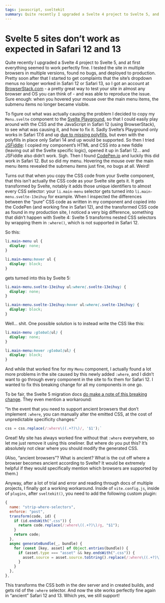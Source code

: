 ```yaml
---
tags: javascript, sveltekit
summary: Quite recently I upgraded a Svelte 4 project to Svelte 5, and soon afterwards I found some problems inside of Safari 12 that needed a tricky workaround.
---
```


# Svelte 5 sites don’t work as expected in Safari 12 and 13

Quite recently I upgraded a Svelte 4 project to Svelte 5, and at first everything seemed to work perfectly fine. I tested the site in multiple browsers in multiple versions, found no bugs, and deployed to production. Pretty soon after that I started to get complaints that the site’s dropdown menus no longer worked in Safari 12 or Safari 13, so I got an account at [BrowserStack.com](https://www.browserstack.com) - a pretty great way to test your site in almost any browser and OS you can think of - and was able to reproduce the issue. Sure enough: when you hovered your mouse over the main menu items, the submenu items no longer became visible.

To figure out what was actually causing the problem I decided to copy my `Menu.svelte` component to the [Svelte Playground](https://svelte.dev/playground/hello-world), so that I could easily play around with the CSS and the JavaScript in Safari 12 (using BrowserStack), to see what was causing it, and how to fix it. Sadly Svelte’s Playground only works in Safari 17.6 and up [due to missing polyfills](https://github.com/sveltejs/svelte.dev/issues/911), but even with the polyfills in place only Safari 14 and up would be supported. So then I tried [JSFiddle](https://jsfiddle.net): I copied my component’s HTML and CSS into a new fiddle (leaving out all the Svelte specific logic), opened it up in Safari 12... and JSFiddle also didn’t work. Sigh. Then I found [CodePen.io](https://codepen.io) and luckily this did work in Safari 12. But so did my menu. Hovering the mouse over the main menu items revealed the submenu items just fine, no bugs at all. Weird!

Turns out that when you copy the CSS code from your Svelte component, that this isn’t actually the CSS code as your Svelte site gets it. It gets transformed by Svelte, notably it adds those unique identifiers to almost every CSS selector: your `li.main-menu` selector gets turned into `li.main-menu.svelte-13eihuy` for example. When I inspected the differences between the “pure” CSS code as written in my component and copied into the CodePen (and working fine in Safari 12), and the transformed CSS code as found in my production site, I noticed a very big difference, something that didn’t happen with Svelte 4: Svelte 5 transforms nested CSS selectors by wrapping them in `:where()`, which is not supported in Safari 12.

So this:

``` css
li.main-menu ul {
  display: none;
}

li.main-menu:hover ul {
  display: block;
}
```

gets turned into this by Svelte 5:

``` css
li.main-menu.svelte-13eihuy ul:where(.svelte-13eihuy) {
  display: none;
}

li.main-menu.svelte-13eihuy:hover ul:where(.svelte-13eihuy) {
  display: block;
}
```

Well... shit. One possible solution is to instead write the CSS like this:

``` css
li.main-menu :global(ul) {
  display: none;
}

li.main-menu:hover :global(ul) {
  display: block;
}
```

And while that worked fine for my `Menu` component, I actually found a lot more problems in the site caused by this newly added `:where`, and I didn’t want to go through every component in the site to fix them for Safari 12. I wanted to fix this breaking change for all my components in one go.

To be fair, the Svelte 5 migration docs [do make a note of this breaking change](https://svelte.dev/docs/svelte/v5-migration-guide#Other-breaking-changes-Scoped-CSS-uses-:where()). They even mention a workaround:

“In the event that you need to support ancient browsers that don’t implement `:where`, you can manually alter the emitted CSS, at the cost of unpredictable specificity changes:”

``` javascript
css = css.replace(/:where\((.+?)\)/, '$1');`
```

Great! My site has always worked fine without that `:where` everywhere, so let me just remove it using this oneliner. But where do you put this? It’s absolutely not clear where you should modify the generated CSS.

(Also, “ancient browsers”? What is ancient? What is the cut off where a browser becomes ancient according to Svelte? It would be extremely helpful if they would specifically mention which browsers are supported by them.)

Anyway, after a lot of trial and error and reading through docs of multiple projects, I finally got a working workaround. Inside of `vite.config.js`, inside of `plugins`, after `sveltekit()`, you need to add the following custom plugin:

``` javascript
{
  name: "strip-where-selectors",
  enforce: "post",
  transform(code, id) {
    if (id.endsWith(".css")) {
      return code.replace(/:where\((.+?)\)/g, "$1");
    }
    return code;
  },
  async generateBundle(_, bundle) {
    for (const [key, asset] of Object.entries(bundle)) {
      if (asset.type === "asset" && key.endsWith(".css")) {
        asset.source = asset.source.toString().replace(/:where\((.+?)\)/g, "$1");
      }
    }
  },
},
```

This transforms the CSS both in the dev server and in created builds, and gets rid of the `:where` selector. And now the site works perfectly fine again in “ancient” Safari 12 and 13. Which yes, we still support!